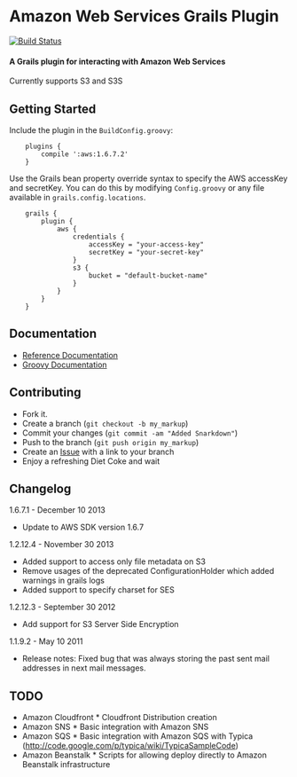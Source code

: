 # Amazon Web Services Grails Plugin
[![Build Status](https://travis-ci.org/grails-aws/grails-aws.png?branch=master)][travis]

[travis]: https://travis-ci.org/grails-aws/grails-aws

#### A Grails plugin for interacting with Amazon Web Services
Currently supports S3 and S3S

## Getting Started

Include the plugin in the `BuildConfig.groovy`:

        plugins {
            compile ':aws:1.6.7.2'
        }
        
        
Use the Grails bean property override syntax to specify the AWS accessKey and secretKey.  You can do this by modifying `Config.groovy` or any file available in `grails.config.locations`.

        grails {
            plugin {
                aws {
                    credentials {
                        accessKey = "your-access-key"
                        secretKey = "your-secret-key"
                    }
                    s3 {
                        bucket = "default-bucket-name"
                    }
                }
            }
        }


## Documentation

* [Reference Documentation](http://grails-aws.github.io/grails-aws/1.6.7.1/)
* [Groovy Documentation](http://grails-aws.github.io/grails-aws/1.6.7.1/gapi/)


## Contributing

- Fork it.
- Create a branch (`git checkout -b my_markup`)
- Commit your changes (`git commit -am "Added Snarkdown"`)
- Push to the branch (`git push origin my_markup`)
- Create an [Issue](issues/new) with a link to your branch
- Enjoy a refreshing Diet Coke and wait


## Changelog

1.6.7.1 - December 10 2013
* Update to AWS SDK version 1.6.7

1.2.12.4 - November 30 2013
* Added support to access only file metadata on S3
* Remove usages of the deprecated ConfigurationHolder which added warnings in grails logs
* Added support to specify charset for SES

1.2.12.3 - September 30 2012
* Add support for S3 Server Side Encryption

1.1.9.2 - May 10 2011
* Release notes: Fixed bug that was always storing the past sent mail addresses in next mail messages.


## TODO

- Amazon Cloudfront * Cloudfront Distribution creation
- Amazon SNS * Basic integration with Amazon SNS
- Amazon SQS * Basic integration with Amazon SQS with Typica (http://code.google.com/p/typica/wiki/TypicaSampleCode)
- Amazon Beanstalk * Scripts for allowing deploy directly to Amazon Beanstalk infrastructure
